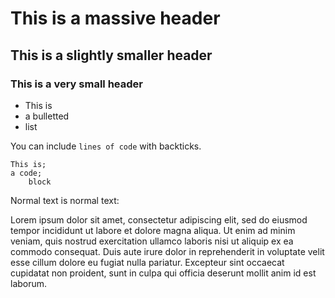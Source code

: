 # This is a massive header

## This is a slightly smaller header

### This is a very small header


- This is
- a bulletted
- list


You can include `lines of code` with backticks.

```
This is;
a code;
	block
```




Normal text is normal text:

Lorem ipsum dolor sit amet, consectetur adipiscing elit, sed do eiusmod tempor incididunt ut labore et dolore magna aliqua. Ut enim ad minim veniam, quis nostrud exercitation ullamco laboris nisi ut aliquip ex ea commodo consequat. Duis aute irure dolor in reprehenderit in voluptate velit esse cillum dolore eu fugiat nulla pariatur. Excepteur sint occaecat cupidatat non proident, sunt in culpa qui officia deserunt mollit anim id est laborum.







